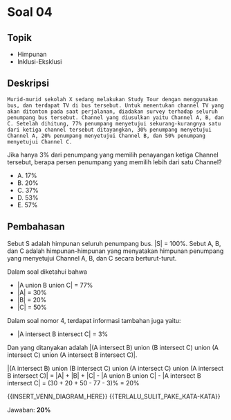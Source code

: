 # Soal 04

## Topik

* Himpunan
* Inklusi-Eksklusi

## Deskripsi

`Murid-murid sekolah X sedang melakukan Study Tour dengan menggunakan bus, dan terdapat TV di bus tersebut. Untuk menentukan channel TV yang akan ditonton pada saat perjalanan, diadakan survey terhadap seluruh penumpang bus tersebut. Channel yang diusulkan yaitu Channel A, B, dan C. Setelah dihitung, 77% penumpang menyetujui sekurang-kurangnya satu dari ketiga channel tersebut ditayangkan, 30% penumpang menyetujui Channel A, 20% penumpang menyetujui Channel B, dan 50% penumpang menyetujui Channel C.`

Jika hanya 3% dari penumpang yang memilih penayangan ketiga Channel tersebut, berapa persen
penumpang yang memilih lebih dari satu Channel? 

* A. 17%
* B. 20%
* C. 37%
* D. 53%
* E. 57%

## Pembahasan

Sebut S adalah himpunan seluruh penumpang bus. |S| = 100%.
Sebut A, B, dan C adalah himpunan-himpunan yang menyatakan himpunan penumpang yang menyetujui Channel A, B, dan C secara berturut-turut.

Dalam soal diketahui bahwa

* |A union B union C| = 77%
* |A| = 30%
* |B| = 20%
* |C| = 50%

Dalam soal nomor 4, terdapat informasi tambahan juga yaitu:

* |A intersect B intersect C| = 3%

Dan yang ditanyakan adalah |(A intersect B) union (B intersect C) union (A intersect C) union (A intersect B intersect C)|.

|(A intersect B) union (B intersect C) union (A intersect C) union (A intersect B intersect C)|
	= |A| + |B| + |C| - |A union B union C| - |A intersect B intersect C|
	= (30 + 20 + 50 - 77 - 3)%
	= 20%

{{INSERT_VENN_DIAGRAM_HERE}} {{TERLALU_SULIT_PAKE_KATA-KATA}}

Jawaban: **20%**

